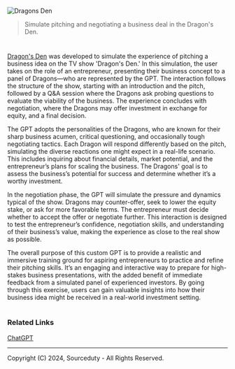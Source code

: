 ![Dragons Den](https://github.com/user-attachments/assets/89b8e4c7-512b-4260-ae5e-4406cd6855ae)

>  Simulate pitching and negotiating a business deal in the Dragon's Den.

#

[Dragon's Den](https://chatgpt.com/g/g-HvT7R4enX-dragon-s-den) was developed to simulate the experience of pitching a business idea on the TV show 'Dragon's Den.' In this simulation, the user takes on the role of an entrepreneur, presenting their business concept to a panel of Dragons—who are represented by the GPT. The interaction follows the structure of the show, starting with an introduction and the pitch, followed by a Q&A session where the Dragons ask probing questions to evaluate the viability of the business. The experience concludes with negotiation, where the Dragons may offer investment in exchange for equity, and a final decision.

The GPT adopts the personalities of the Dragons, who are known for their sharp business acumen, critical questioning, and occasionally tough negotiating tactics. Each Dragon will respond differently based on the pitch, simulating the diverse reactions one might expect in a real-life scenario. This includes inquiring about financial details, market potential, and the entrepreneur’s plans for scaling the business. The Dragons' goal is to assess the business’s potential for success and determine whether it’s a worthy investment.

In the negotiation phase, the GPT will simulate the pressure and dynamics typical of the show. Dragons may counter-offer, seek to lower the equity stake, or ask for more favorable terms. The entrepreneur must decide whether to accept the offer or negotiate further. This interaction is designed to test the entrepreneur’s confidence, negotiation skills, and understanding of their business’s value, making the experience as close to the real show as possible.

The overall purpose of this custom GPT is to provide a realistic and immersive training ground for aspiring entrepreneurs to practice and refine their pitching skills. It’s an engaging and interactive way to prepare for high-stakes business presentations, with the added benefit of immediate feedback from a simulated panel of experienced investors. By going through this exercise, users can gain valuable insights into how their business idea might be received in a real-world investment setting.

#
### Related Links

[ChatGPT](https://github.com/sourceduty/ChatGPT)

***
Copyright (C) 2024, Sourceduty - All Rights Reserved.
